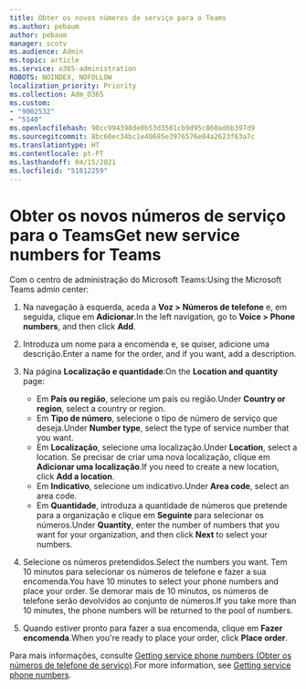 ```yaml
---
title: Obter os novos números de serviço para o Teams
ms.author: pebaum
author: pebaum
manager: scotv
ms.audience: Admin
ms.topic: article
ms.service: o365-administration
ROBOTS: NOINDEX, NOFOLLOW
localization_priority: Priority
ms.collection: Adm_O365
ms.custom:
- "9002532"
- "5140"
ms.openlocfilehash: 90cc994398de0b53d3501cb9d95c860ad6b397d9
ms.sourcegitcommit: 8bc60ec34bc1e40685e3976576e04a2623f63a7c
ms.translationtype: HT
ms.contentlocale: pt-PT
ms.lasthandoff: 04/15/2021
ms.locfileid: "51812259"
---
```

# <a name="get-new-service-numbers-for-teams"></a><span data-ttu-id="49273-102">Obter os novos números de serviço para o Teams</span><span class="sxs-lookup"><span data-stu-id="49273-102">Get new service numbers for Teams</span></span>

<span data-ttu-id="49273-103">Com o centro de administração do Microsoft Teams:</span><span class="sxs-lookup"><span data-stu-id="49273-103">Using the Microsoft Teams admin center:</span></span>

1. <span data-ttu-id="49273-104">Na navegação à esquerda, aceda a **Voz > Números de telefone** e, em seguida, clique em **Adicionar**.</span><span class="sxs-lookup"><span data-stu-id="49273-104">In the left navigation, go to **Voice > Phone numbers**, and then click **Add**.</span></span>
2. <span data-ttu-id="49273-105">Introduza um nome para a encomenda e, se quiser, adicione uma descrição.</span><span class="sxs-lookup"><span data-stu-id="49273-105">Enter a name for the order, and if you want, add a description.</span></span>
3. <span data-ttu-id="49273-106">Na página **Localização e quantidade**:</span><span class="sxs-lookup"><span data-stu-id="49273-106">On the **Location and quantity** page:</span></span>

    - <span data-ttu-id="49273-107">Em **País ou região**, selecione um país ou região.</span><span class="sxs-lookup"><span data-stu-id="49273-107">Under **Country or region**, select a country or region.</span></span>
    - <span data-ttu-id="49273-108">Em **Tipo de número**, selecione o tipo de número de serviço que deseja.</span><span class="sxs-lookup"><span data-stu-id="49273-108">Under **Number type**, select the type of service number that you want.</span></span>
    - <span data-ttu-id="49273-109">Em **Localização**, selecione uma localização.</span><span class="sxs-lookup"><span data-stu-id="49273-109">Under **Location**, select a location.</span></span> <span data-ttu-id="49273-110">Se precisar de criar uma nova localização, clique em **Adicionar uma localização**.</span><span class="sxs-lookup"><span data-stu-id="49273-110">If you need to create a new location, click **Add a location**.</span></span>
    - <span data-ttu-id="49273-111">Em **Indicativo**, selecione um indicativo.</span><span class="sxs-lookup"><span data-stu-id="49273-111">Under **Area code**, select an area code.</span></span>
    - <span data-ttu-id="49273-112">Em **Quantidade**, introduza a quantidade de números que pretende para a organização e clique em **Seguinte** para selecionar os números.</span><span class="sxs-lookup"><span data-stu-id="49273-112">Under **Quantity**, enter the number of numbers that you want for your organization, and then click **Next** to select your numbers.</span></span>
    
4. <span data-ttu-id="49273-113">Selecione os números pretendidos.</span><span class="sxs-lookup"><span data-stu-id="49273-113">Select the numbers you want.</span></span> <span data-ttu-id="49273-114">Tem 10 minutos para selecionar os números de telefone e fazer a sua encomenda.</span><span class="sxs-lookup"><span data-stu-id="49273-114">You have 10 minutes to select your phone numbers and place your order.</span></span> <span data-ttu-id="49273-115">Se demorar mais de 10 minutos, os números de telefone serão devolvidos ao conjunto de números.</span><span class="sxs-lookup"><span data-stu-id="49273-115">If you take more than 10 minutes, the phone numbers will be returned to the pool of numbers.</span></span>
5. <span data-ttu-id="49273-116">Quando estiver pronto para fazer a sua encomenda, clique em **Fazer encomenda**.</span><span class="sxs-lookup"><span data-stu-id="49273-116">When you're ready to place your order, click **Place order**.</span></span>

<span data-ttu-id="49273-117">Para mais informações, consulte [Getting service phone numbers (Obter os números de telefone de serviço)](https://docs.microsoft.com/microsoftteams/getting-service-phone-numbers).</span><span class="sxs-lookup"><span data-stu-id="49273-117">For more information, see [Getting service phone numbers](https://docs.microsoft.com/microsoftteams/getting-service-phone-numbers).</span></span>
